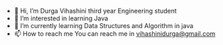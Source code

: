 - 👋 Hi, I’m Durga Vihashini third year Engineering student
- 👀 I’m interested in learning Java 
- 🌱 I’m currently learning Data Structures and Algorithm in java
- 📫 How to reach me You can reach me in vihashinidurga@gmail.com

<!---
vihashinidurga/vihashinidurga is a ✨ special ✨ repository because its `README.md` (this file) appears on your GitHub profile.
You can click the Preview link to take a look at your changes.
--->
